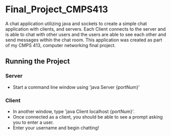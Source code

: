 # Final_Project_CMPS413

A chat application utilizing java and sockets to create a simple chat application with clients, and servers.
Each Client connects to the server and is able to chat with other users and the users are able to see each other and send messages within the chat room.
This application was created as part of my CMPS 413, computer networking final project.

## Running the Project

### Server

- Start a command line window using 'java Server {portNum}'

### Client

- In another window, type 'java Client localhost {portNum}'.
- Once connected as a client, you should be able to see a prompt asking you to enter a user.
- Enter your username and begin chatting!
